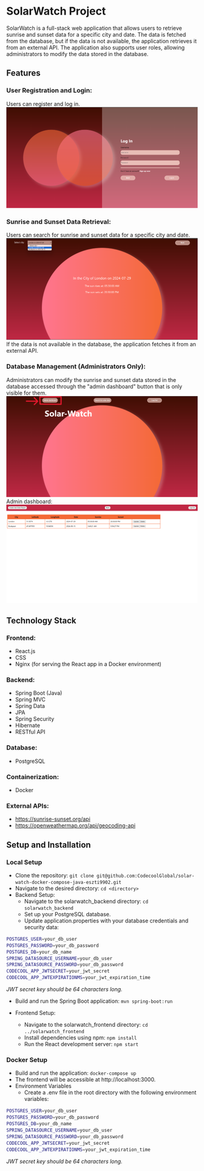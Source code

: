 # SolarWatch Project
SolarWatch is a full-stack web application that allows users to retrieve sunrise and sunset data for a specific city and date. The data is fetched from the database, but if the data is not available, the application retrieves it from an external API. The application also supports user roles, allowing administrators to modify the data stored in the database.

## Features
### User Registration and Login:
Users can register and log in.
![LogIn](./readme_images/sw_loginpage.png)
### Sunrise and Sunset Data Retrieval:
Users can search for sunrise and sunset data for a specific city and date.
![Data](./readme_images/sw_data_retrieval.png)
If the data is not available in the database, the application fetches it from an external API.

### Database Management (Administrators Only):
Administrators can modify the sunrise and sunset data stored in the database accessed through the "admin dashboard" button that is only visible for them.
![Admin MainPage](./readme_images/sw_admin_mainpage.png)
Admin dashboard:
![Admin dashboard](./readme_images/sw_admindashboard.png)

## Technology Stack

### Frontend:
- React.js
- CSS
- Nginx (for serving the React app in a Docker environment)

### Backend:
- Spring Boot (Java)
- Spring MVC
- Spring Data
- JPA
- Spring Security
- Hibernate
- RESTful API

### Database:
- PostgreSQL

### Containerization:
- Docker

### External APIs:
- https://sunrise-sunset.org/api
- https://openweathermap.org/api/geocoding-api

## Setup and Installation
### Local Setup
- Clone the repository: `git clone git@github.com:CodecoolGlobal/solar-watch-docker-compose-java-eszti9902.git`
- Navigate to the desired directory: `cd <directory>`
- Backend Setup:
  - Navigate to the solarwatch_backend directory: `cd solarwatch_backend`
  - Set up your PostgreSQL database.
  - Update application.properties with your database credentials and security data:
```bash
POSTGRES_USER=your_db_user
POSTGRES_PASSWORD=your_db_password
POSTGRES_DB=your_db_name
SPRING_DATASOURCE_USERNAME=your_db_user
SPRING_DATASOURCE_PASSWORD=your_db_password
CODECOOL_APP_JWTSECRET=your_jwt_secret
CODECOOL_APP_JWTEXPIRATIONMS=your_jwt_expiration_time
```
*JWT secret key should be 64 characters long.*
  - Build and run the Spring Boot application: `mvn spring-boot:run`

- Frontend Setup:
  - Navigate to the solarwatch_frontend directory: `cd ../solarwatch_frontend`
  - Install dependencies using npm: `npm install`
  - Run the React development server: `npm start`

### Docker Setup
  - Build and run the application: `docker-compose up`
  - The frontend will be accessible at http://localhost:3000.
- Environment Variables
  - Create a .env file in the root directory with the following environment variables:
```bash
POSTGRES_USER=your_db_user
POSTGRES_PASSWORD=your_db_password
POSTGRES_DB=your_db_name
SPRING_DATASOURCE_USERNAME=your_db_user
SPRING_DATASOURCE_PASSWORD=your_db_password
CODECOOL_APP_JWTSECRET=your_jwt_secret
CODECOOL_APP_JWTEXPIRATIONMS=your_jwt_expiration_time
```

*JWT secret key should be 64 characters long.*